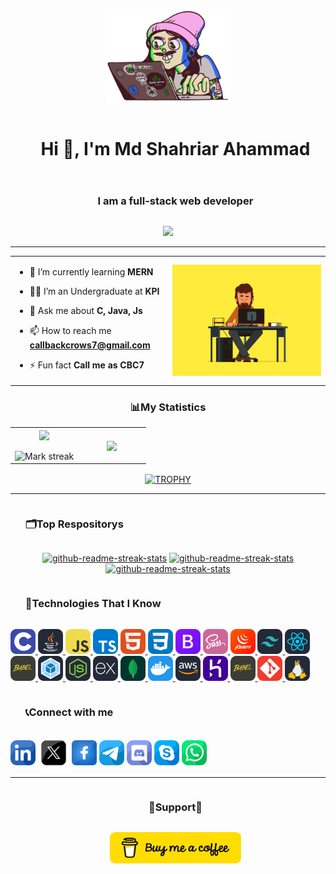 <!---logo-->
  <p align="center" ><img  src = "./src/logo.gif" width = 200px></p>

<!--h1 without bottom border-->
<div id="user-content-toc">
  <ul align="center">
    <summary><h1 style="display: inline-block">Hi 👋, I'm Md Shahriar Ahammad</h1></summary>
  </ul>
</div>

<!--h3 without bottom border-->
<div id="user-content-toc">
  <ul align="center">
    <summary><h3 style="display: inline-block">I am a full-stack web developer</h3></summary>
  </ul>
</div>

<!--profile visit count-->
<div align="center">
  
  [![](https://visitcount.itsvg.in/api?id=callbackcrows7&icon=3&color=6)](https://visitcount.itsvg.in)
  
</div>

---
<!--start showcase section-->
<table align="center">
<tr border="none">
<td width="50%" align="left">
  
- 🌱 I’m currently learning **MERN**

- 🧑‍🎓 I’m an Undergraduate at **KPI**

- 💬 Ask me about **C, Java, Js**

- 📫 How to reach me **callbackcrows7@gmail.com**
- ⚡ Fun fact **Call me as CBC7**

</td>
<td width="50%" align="center">

  <img align="center" alt="Coding" width="450" src="./src/banner.gif">

  </td>
</tr>
</table>
<!--end showcase section-->


<!--- stats & Trophy (start) -->
<h3 align="center">📊My Statistics</h3>
<p align="center">
  <!--- stats (start) -->
<table align="center">
<tr border="none">
<td width="50%" align="center">
  
  <img  align="center"  src="https://github-readme-stats.vercel.app/api?username=callbackcrows7&theme=dark&show_icons=true&count_private=true" />
  <br></br>
  <img  title="🔥 Get streak stats for your profile at git.io/streak-stats" alt="Mark streak" src="https://github-readme-streak-stats.herokuapp.com/?user=callbackcrows7&theme=dark&hide_border=false" /> 
</td>

<td width="50%" align="center">

  <img  align="center"  src="https://github-readme-stats.anuraghazra1.vercel.app/api/top-langs/?username=callbackcrows7&theme=dark&hide_border=false&no-bg=true&no-frame=true&langs_count=10"/>
  
  </td>
</tr>
</table>
<!--- stats (end) -->

<!--- trophy (start) -->
<div align=center>
  <a href="https://github.com/ryo-ma/github-profile-trophy" title="Go to Source">
      <img align="center" width=84% src="https://github-profile-trophy.vercel.app/?username=callbackcrows7&theme=radical&row=1&column=7&margin-h=15&margin-w=5&no-bg=true" alt="TROPHY" />
    </a>
</div>
<!--- trophy (start) -->

---

</p>        
<!--- stats (end) -->

<!--h3 without bottom border-->
<div id="user-content-toc">
  <ul align="left">
    <summary><h3 style="display: inline-block">🗂️Top Respositorys</h3></summary>
  </ul>
</div>

<p align="center">
     <a href="https://github.com/callbackcrows7/C-Programming"><img width="278" src="https://denvercoder1-github-readme-stats.vercel.app/api/pin/?username=callbackcrows7&repo=C-Programming&theme=react&bg_color=1F222E&title_color=F8D866&hide_border=true&icon_color=F8D866&show_icons=false" alt="github-readme-streak-stats"></a>
    <a href="https://github.com/callbackcrows7/Java-Programming"><img width="278" src="https://denvercoder1-github-readme-stats.vercel.app/api/pin/?username=callbackcrows7&repo=Java-Programming&theme=react&bg_color=1F222E&title_color=F8D866&hide_border=true&icon_color=F8D866&show_icons=false" alt="github-readme-streak-stats"></a>
   <a href="https://github.com/callbackcrows7/University-Management-System-OOP-Implementation---JAVA"><img width="278" src="https://denvercoder1-github-readme-stats.vercel.app/api/pin/?username=callbackcrows7&repo=University-Management-System-OOP-Implementation---JAVA&theme=react&bg_color=1F222E&title_color=F8D866&hide_border=true&icon_color=F8D866&show_icons=false" alt="github-readme-streak-stats"></a>
  </p>

<!--h3 without bottom border-->
<div id="user-content-toc">
  <ul align="left">
    <summary><h3 style="display: inline-block">🧮Technologies That I Know</h3></summary>
  </ul>
</div>
<!--tech stack icons-->
<p align="left">
  <a href="https://www.cprogramming.com/" target="_blank" rel="noreferrer"> <img src="./src/Technologies icon/C.svg" alt="c" width="40" height="40"/> </a> <a href="https://www.java.com" target="_blank" rel="noreferrer"> <img src="./src/Technologies icon/Java-Dark.svg" alt="java" width="40" height="40"/> </a> <a href="https://developer.mozilla.org/en-US/docs/Web/JavaScript" target="_blank" rel="noreferrer"> <img src="./src/Technologies icon/JavaScript.svg" alt="javascript" width="40" height="40"/> </a> <a href="https://www.typescriptlang.org/" target="_blank" rel="noreferrer"> <img src="./src/Technologies icon/TypeScript.svg" alt="typescript" width="40" height="40"/> </a> <a href="https://www.w3.org/html/" target="_blank" rel="noreferrer"> <img src="./src/Technologies icon/HTML.svg" alt="html5" width="40" height="40"/> </a> <a href="https://www.w3schools.com/css/" target="_blank" rel="noreferrer"> <img src="./src/Technologies icon/CSS.svg" alt="css3" width="40" height="40"/> </a> <a href="https://getbootstrap.com" target="_blank" rel="noreferrer"> <img src="./src/Technologies icon/Bootstrap.svg" alt="bootstrap" width="40" height="40"/> </a><a href="https://sass-lang.com" target="_blank" rel="noreferrer"> <img src="./src/Technologies icon/Sass.svg" alt="sass" width="40" height="40"/> </a> <a href="https://jquery.com" target="_blank" rel="noreferrer"> <img src="./src/Technologies icon/JQuery.svg" alt="jquery" width="40" height="40"/> </a> <a href="https://tailwindcss.com/" target="_blank" rel="noreferrer"> <img src="./src/Technologies icon/TailwindCSS-Dark.svg" alt="tailwind" width="40" height="40"/> </a> <a href="https://reactjs.org/" target="_blank" rel="noreferrer"> <img src="./src/Technologies icon/React-Dark.svg" alt="react" width="40" height="40"/> </a> <a href="https://babeljs.io/" target="_blank" rel="noreferrer"> <img src="./src/Technologies icon/Babel.svg" alt="babel" width="40" height="40"/> </a> <a href="https://webpack.js.org" target="_blank" rel="noreferrer"> <img src="./src/Technologies icon/Webpack-Dark.svg" alt="webpack" width="40" height="40"/> </a> <a href="https://nodejs.org" target="_blank" rel="noreferrer"> <img src="./src/Technologies icon/NodeJS-Dark.svg" alt="nodejs" width="40" height="40"/> </a> <a href="https://expressjs.com" target="_blank" rel="noreferrer"> <img src="./src/Technologies icon/ExpressJS-Dark.svg" alt="express" width="40" height="40"/> </a> <a href="https://www.mongodb.com/" target="_blank" rel="noreferrer"> <img src="./src/Technologies icon/MongoDB.svg" alt="mongodb" width="40" height="40"/> </a> <a href="https://www.docker.com/" target="_blank" rel="noreferrer"> <img src="./src/Technologies icon/Docker.svg" alt="docker" width="40" height="40"/> </a> <a href="https://aws.amazon.com" target="_blank" rel="noreferrer"> <img src="./src/Technologies icon/AWS-Dark.svg" alt="aws" width="40" height="40"/> </a> <a href="https://heroku.com" target="_blank" rel="noreferrer"> <img src="./src/Technologies icon/Heroku.svg" alt="heroku" width="40" height="40"/> </a> <a href="https://www.gnu.org/software/bash/" target="_blank" rel="noreferrer"> <img src="./src/Technologies icon/Babel.svg" alt="bash" width="40" height="40"/> </a> <a href="https://git-scm.com/" target="_blank" rel="noreferrer"> <img src="./src/Technologies icon/Git.svg" alt="git" width="40" height="40"/> </a> <a href="https://www.linux.org/" target="_blank" rel="noreferrer"> <img src="./src//Technologies icon/Linux-Dark.svg" alt="linux" width="40" height="40"/> </a>

</p>


<!-- Connect with me -->
<!--h3 without bottom border-->
<div id="user-content-toc">
  <ul align="left">
    <summary><h3 style="display: inline-block">📞Connect with me</h3></summary>
  </ul>
</div>

<!--icons and links-->
<p align="left">
<a href="https://www.linkedin.com/in/md-shahriar-ahammad-535574300/" target="blank"><img align="center" src="./src/Social media icons/Linkdin.png" alt="linkedin" height="40" width="40" /></a>
<a href="https://x.com/callbackcrows7" target="blank"><img align="center" src="./src/Social media icons/twitter.png" alt="twitter" height="50" width="50" /></a> 
<a href="https://www.facebook.com/deadlydevil.pro/" target="blank"><img align="center" src="./src/Social media icons/facebook.png" alt="facebook" height="40" width="40" /></a>
<a href="https://t.me/deadlydevilpro" target="blank"><img align="center" src="./src/Social media icons/telegram.png" alt="telegram" height="40" width="40" /></a>
<a href="https://discordapp.com/users/" target="blank"><img align="center" src="./src/Social media icons/Discord.png" alt="discord" height="40" width="40" /></a>
<a href=" " target="blank"><img align="center" src="./src/Social media icons/skype.png" alt="skype" height="40" width="40" /></a>
<a href=" " target="blank"><img align="center" src="./src/Social media icons/whatsapp.png" alt="whatsapp" height="40" width="40" /></a>
  
</p>

---

<!-- Support -->
<!--h3 without bottom border-->
<div id="user-content-toc">
  <ul align="center">
    <summary><h3 style="display: inline-block">🫶Support🫶</h3></summary>
    <p align="center"><a href="https://www.buymeacoffee.com/callbackcrows7"> <img align="center" src="./src/default-yellow.webp" height="50" width="210" alt="callbackcrows7" /></a></p>
  </ul>
</div>

